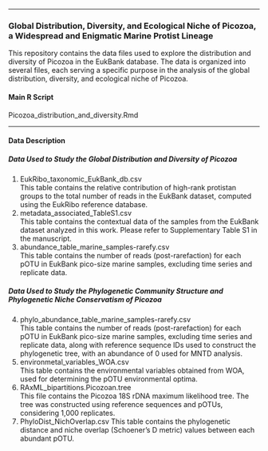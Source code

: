 _______________________________________________________________

### Global Distribution, Diversity, and Ecological Niche of Picozoa, a Widespread and Enigmatic Marine Protist Lineage

This repository contains the data files used to explore the distribution and diversity of Picozoa in the EukBank database. The data is organized into several files, each serving a specific purpose in the analysis of the global distribution, diversity, and ecological niche of Picozoa.

#### Main R Script
Picozoa_distribution_and_diversity.Rmd

_______________________________________________________________

#### Data Description
##### Data Used to Study the Global Distribution and Diversity of Picozoa

1. EukRibo_taxonomic_EukBank_db.csv  
This table contains the relative contribution of high-rank protistan groups to the total number of reads in the EukBank dataset, computed using the EukRibo reference database.
2. metadata_associated_TableS1.csv  
This table contains the contextual data of the samples from the EukBank dataset analyzed in this work. Please refer to Supplementary Table S1 in the manuscript.
3. abundance_table_marine_samples-rarefy.csv  
This table contains the number of reads (post-rarefaction) for each pOTU in EukBank pico-size marine samples, excluding time series and replicate data.

##### Data Used to Study the Phylogenetic Community Structure and Phylogenetic Niche Conservatism of Picozoa

4. phylo_abundance_table_marine_samples-rarefy.csv  
This table contains the number of reads (post-rarefaction) for each pOTU in EukBank pico-size marine samples, excluding time series and replicate data, along with reference sequence IDs used to construct the phylogenetic tree, with an abundance of 0 used for MNTD analysis.
5. environmetal_variables_WOA.csv  
This table contains the environmental variables obtained from WOA, used for determining the pOTU environmental optima.
6. RAxML_bipartitions.Picozoan.tree  
This file contains the Picozoa 18S rDNA maximum likelihood tree. The tree was constructed using reference sequences and pOTUs, considering 1,000 replicates. 
7. PhyloDist_NichOverlap.csv
This table contains the phylogenetic distance and niche overlap (Schoener’s D metric) values between each abundant pOTU.
